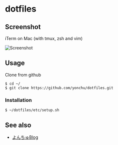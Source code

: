 dotfiles
===============

Screenshot
----------

iTerm on Mac (with tmux, zsh and vim)

![Screenshot](https://raw.github.com/yonchu/dotfiles/master/etc/resources/img/iTerm_on_mac.png)

Usage
-----

Clone from github

    $ cd ~/
    $ git clone https://github.com/yonchu/dotfiles.git

### Installation

    $ ~/dotfiles/etc/setup.sh

See also
---------------

* [よんちゅBlog](http://yonchu.hatenablog.com/)
